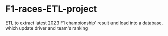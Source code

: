 # F1-races-ETL-project
ETL to extract latest 2023 F1 championship' result and load into a database, which update driver and team's ranking
